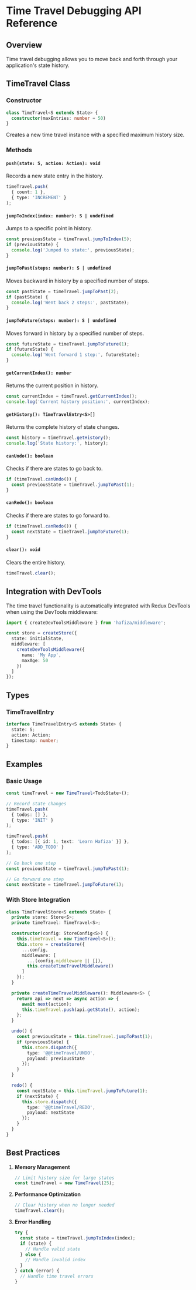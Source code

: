 # Time Travel Debugging API Reference

## Overview

Time travel debugging allows you to move back and forth through your application's state history.

## TimeTravel Class

### Constructor

```typescript
class TimeTravel<S extends State> {
  constructor(maxEntries: number = 50)
}
```

Creates a new time travel instance with a specified maximum history size.

### Methods

#### `push(state: S, action: Action): void`

Records a new state entry in the history.

```typescript
timeTravel.push(
  { count: 1 },
  { type: 'INCREMENT' }
);
```

#### `jumpToIndex(index: number): S | undefined`

Jumps to a specific point in history.

```typescript
const previousState = timeTravel.jumpToIndex(5);
if (previousState) {
  console.log('Jumped to state:', previousState);
}
```

#### `jumpToPast(steps: number): S | undefined`

Moves backward in history by a specified number of steps.

```typescript
const pastState = timeTravel.jumpToPast(2);
if (pastState) {
  console.log('Went back 2 steps:', pastState);
}
```

#### `jumpToFuture(steps: number): S | undefined`

Moves forward in history by a specified number of steps.

```typescript
const futureState = timeTravel.jumpToFuture(1);
if (futureState) {
  console.log('Went forward 1 step:', futureState);
}
```

#### `getCurrentIndex(): number`

Returns the current position in history.

```typescript
const currentIndex = timeTravel.getCurrentIndex();
console.log('Current history position:', currentIndex);
```

#### `getHistory(): TimeTravelEntry<S>[]`

Returns the complete history of state changes.

```typescript
const history = timeTravel.getHistory();
console.log('State history:', history);
```

#### `canUndo(): boolean`

Checks if there are states to go back to.

```typescript
if (timeTravel.canUndo()) {
  const previousState = timeTravel.jumpToPast(1);
}
```

#### `canRedo(): boolean`

Checks if there are states to go forward to.

```typescript
if (timeTravel.canRedo()) {
  const nextState = timeTravel.jumpToFuture(1);
}
```

#### `clear(): void`

Clears the entire history.

```typescript
timeTravel.clear();
```

## Integration with DevTools

The time travel functionality is automatically integrated with Redux DevTools when using the DevTools middleware:

```typescript
import { createDevToolsMiddleware } from 'hafiza/middleware';

const store = createStore({
  state: initialState,
  middleware: [
    createDevToolsMiddleware({
      name: 'My App',
      maxAge: 50
    })
  ]
});
```

## Types

### TimeTravelEntry

```typescript
interface TimeTravelEntry<S extends State> {
  state: S;
  action: Action;
  timestamp: number;
}
```

## Examples

### Basic Usage

```typescript
const timeTravel = new TimeTravel<TodoState>();

// Record state changes
timeTravel.push(
  { todos: [] },
  { type: 'INIT' }
);

timeTravel.push(
  { todos: [{ id: 1, text: 'Learn Hafiza' }] },
  { type: 'ADD_TODO' }
);

// Go back one step
const previousState = timeTravel.jumpToPast(1);

// Go forward one step
const nextState = timeTravel.jumpToFuture(1);
```

### With Store Integration

```typescript
class TimeTravelStore<S extends State> {
  private store: Store<S>;
  private timeTravel: TimeTravel<S>;

  constructor(config: StoreConfig<S>) {
    this.timeTravel = new TimeTravel<S>();
    this.store = createStore({
      ...config,
      middleware: [
        ...(config.middleware || []),
        this.createTimeTravelMiddleware()
      ]
    });
  }

  private createTimeTravelMiddleware(): Middleware<S> {
    return api => next => async action => {
      await next(action);
      this.timeTravel.push(api.getState(), action);
    };
  }

  undo() {
    const previousState = this.timeTravel.jumpToPast(1);
    if (previousState) {
      this.store.dispatch({
        type: '@@timeTravel/UNDO',
        payload: previousState
      });
    }
  }

  redo() {
    const nextState = this.timeTravel.jumpToFuture(1);
    if (nextState) {
      this.store.dispatch({
        type: '@@timeTravel/REDO',
        payload: nextState
      });
    }
  }
}
```

## Best Practices

1. **Memory Management**
   ```typescript
   // Limit history size for large states
   const timeTravel = new TimeTravel(25);
   ```

2. **Performance Optimization**
   ```typescript
   // Clear history when no longer needed
   timeTravel.clear();
   ```

3. **Error Handling**
   ```typescript
   try {
     const state = timeTravel.jumpToIndex(index);
     if (state) {
       // Handle valid state
     } else {
       // Handle invalid index
     }
   } catch (error) {
     // Handle time travel errors
   }
   